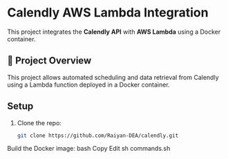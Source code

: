 
# Calendly AWS Lambda Integration

This project integrates the **Calendly API** with **AWS Lambda** using a Docker container.

## 📝 **Project Overview**
This project allows automated scheduling and data retrieval from Calendly using a Lambda function deployed in a Docker container.

##  **Setup**
1. Clone the repo:
   ```bash
   git clone https://github.com/Raiyan-DEA/calendly.git
Build the Docker image:
bash
Copy
Edit
sh commands.sh

